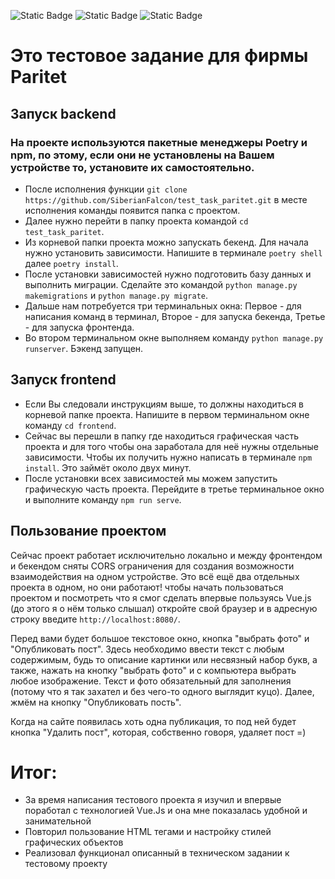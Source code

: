 ![Static Badge](https://img.shields.io/badge/Python-gray)  ![Static Badge](https://img.shields.io/badge/Django_Rest_Framework-red?style=flat)  ![Static Badge](https://img.shields.io/badge/Vue.Js-teal)


# Это тестовое задание для фирмы Paritet
## Запуск backend
### На проекте используются пакетные менеджеры Poetry и npm, по этому, если они не установлены на Вашем устройстве то, установите их самостоятельно.
* После исполнения функции ``` git clone https://github.com/SiberianFalcon/test_task_paritet.git ``` в месте исполнения команды появится папка с проектом.
* Далее нужно перейти в папку проекта командой ``` cd test_task_paritet ```.
* Из корневой папки проекта можно запускать бекенд. Для начала нужно установить зависимости. Напишите в терминале ``` poetry shell ``` далее ``` poetry install ```.
* После установки зависимостей нужно подготовить базу данных и выполнить миграции. Сделайте это командой ``` python manage.py makemigrations ``` и ``` python manage.py migrate ```.
* Дальше нам потребуется три терминальных окна: Первое - для написания команд в терминал, Второе - для запуска бекенда, Третье - для запуска фронтенда.
* Во втором терминальном окне выполняем команду ``` python manage.py runserver ```. Бэкенд запущен.


## Запуск frontend

* Если Вы следовали инструкциям выше, то должны находиться в корневой папке проекта. Напишите в первом терминальном окне команду ``` cd frontend ```.
* Сейчас вы перешли в папку где находиться графическая часть проекта и для того чтобы она заработала для неё нужны отдельные зависимости. Чтобы их получить нужно написать в терминале ``` npm install ```. Это займёт около двух минут.
* После установки всех зависимостей мы можем запустить графическую часть проекта. Перейдите в третье терминальное окно и выполните команду ``` npm run serve ```.

  
## Пользование проектом

Сейчас проект работает исключительно локально и между фронтендом и бекендом сняты CORS ограничения для создания возможности взаимодействия на одном устройстве. Это всё ещё два отдельных проекта в одном, но они работают!
чтобы начать пользоваться проектом и посмотреть что я смог сделать впервые пользуясь Vue.js (до этого я о нём только слышал) откройте свой браузер и в адресную строку введите ``` http://localhost:8080/ ```.

Перед вами будет большое текстовое окно, кнопка "выбрать фото" и "Опубликовать пост". Здесь необходимо ввести текст с любым содержимым, будь то описание картинки или несвязный набор букв, а также, 
нажать на кнопку "выбрать фото" и с компьютера выбрать любое изображение. Текст и фото обязательный для заполнения (потому что я так захател и без чего-то одного выглядит куцо). Далее, жмём на кнопку "Опубликовать пость".

Когда на сайте появилась хоть одна публикация, то под ней будет кнопка "Удалить пост", которая, собственно говоря, удаляет пост =)

# Итог:
* За время написания тестового проекта я изучил и впервые поработал с технологией Vue.Js и она мне показалась удобной и занимательной
* Повторил пользование HTML тегами и настройку стилей графических объектов
* Реализовал функционал описанный в техническом задании к тестовому проекту  
